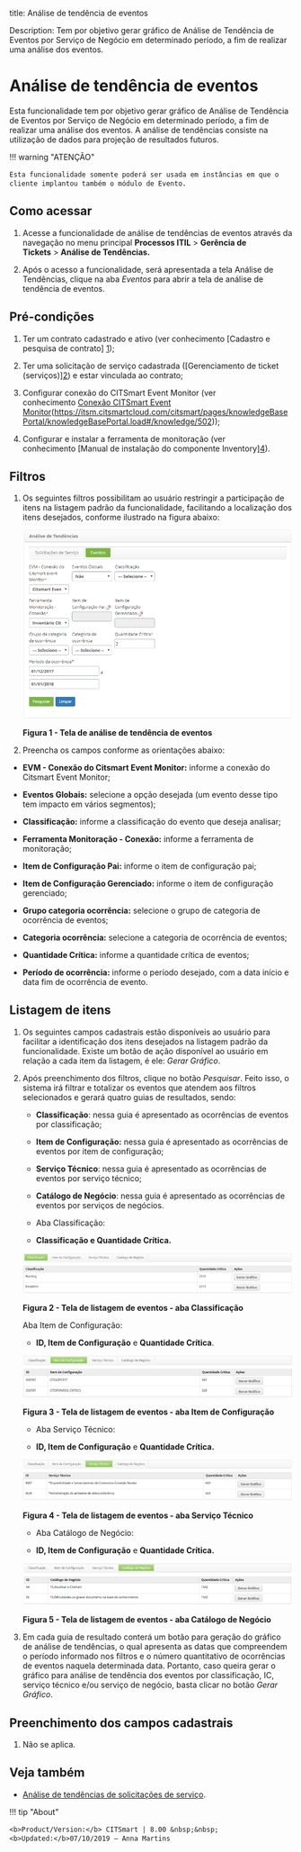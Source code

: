 title: Análise de tendência de eventos

Description: Tem por objetivo gerar gráfico de Análise de Tendência de Eventos
por Serviço de Negócio em determinado período, a fim de realizar uma análise dos
eventos.

# Análise de tendência de eventos

Esta funcionalidade tem por objetivo gerar gráfico de Análise de Tendência de
Eventos por Serviço de Negócio em determinado período, a fim de realizar uma
análise dos eventos. A análise de tendências consiste na utilização de dados
para projeção de resultados futuros.

!!! warning "ATENÇÃO"

    Esta funcionalidade somente poderá ser usada em instâncias em que o
    cliente implantou também o módulo de Evento.

Como acessar
------------

1.  Acesse a funcionalidade de análise de tendências de eventos através da
    navegação no menu principal **Processos ITIL** > **Gerência de
    Tickets** > **Análise de Tendências.**

2.  Após o acesso a funcionalidade, será apresentada a tela Análise de
    Tendências, clique na aba *Eventos* para abrir a tela de análise de
    tendência de eventos.

Pré-condições
-------------

1.  Ter um contrato cadastrado e ativo (ver conhecimento [Cadastro e pesquisa de
    contrato] [1](https://itsm.citsmartcloud.com/citsmart/pages/knowledgeBasePortal/knowledgeBasePortal.load#/knowledge/256));

2.  Ter uma solicitação de serviço cadastrada ([Gerenciamento de ticket
    (serviços)][2](https://itsm.citsmartcloud.com/citsmart/pages/knowledgeBasePortal/knowledgeBasePortal.load#/knowledge/4699))
    e estar vinculada ao contrato;

3.  Configurar conexão do CITSmart Event Monitor (ver conhecimento [Conexão
    CITSmart Event
    Monitor][3](https://itsm.citsmartcloud.com/citsmart/pages/knowledgeBasePortal/knowledgeBasePortal.load#/knowledge/502));

4.  Configurar e instalar a ferramenta de monitoração (ver conhecimento [Manual
    de instalação do componente
    Inventory][4](https://itsm.citsmartcloud.com/citsmart/pages/knowledgeBasePortal/knowledgeBasePortal.load#/knowledge/170)).

Filtros
-------

1.  Os seguintes filtros possibilitam ao usuário restringir a participação de
    itens na listagem padrão da funcionalidade, facilitando a localização dos
    itens desejados, conforme ilustrado na figura abaixo:

    ![trend 1](images/event-trends-1.png)    
    
    **Figura 1 - Tela de análise de tendência de eventos**

1.  Preencha os campos conforme as orientações abaixo:

-   **EVM - Conexão do Citsmart Event Monitor:** informe a conexão do Citsmart
    Event Monitor;

-   **Eventos Globais:** selecione a opção desejada (um evento desse tipo tem
    impacto em vários segmentos);

-   **Classificação:** informe a classificação do evento que deseja analisar;

-   **Ferramenta Monitoração - Conexão:** informe a ferramenta de monitoração;

-   **Item de Configuração Pai:** informe o item de configuração pai;

-   **Item de Configuração Gerenciado:** informe o item de configuração
    gerenciado;

-   **Grupo categoria ocorrência:** selecione o grupo de categoria de ocorrência
    de eventos;

-   **Categoria ocorrência:** selecione a categoria de ocorrência de eventos;

-   **Quantidade Crítica:** informe a quantidade crítica de eventos;

-   **Período de ocorrência:** informe o período desejado, com a data início e
    data fim de ocorrência de evento.

Listagem de itens
-----------------

1.  Os seguintes campos cadastrais estão disponíveis ao usuário para facilitar a
    identificação dos itens desejados na listagem padrão da funcionalidade.
    Existe um botão de ação disponível ao usuário em relação a cada item da
    listagem, é ele: *Gerar Gráfico*.

2.  Após preenchimento dos filtros, clique no botão *Pesquisar*. Feito isso, o
    sistema irá filtrar e totalizar os eventos que atendem aos filtros
    selecionados e gerará quatro guias de resultados, sendo:

    -   **Classificação**: nessa guia é apresentado as ocorrências de eventos por
    classificação;

    -   **Item de Configuração:** nessa guia é apresentado as ocorrências de eventos
    por item de configuração;

    -   **Serviço Técnico**: nessa guia é apresentado as ocorrências de eventos por
    serviço técnico;

    -   **Catálogo de Negócio**: nessa guia é apresentado as ocorrências de eventos
    por serviços de negócios.

    -   Aba Classificação:

    -   **Classificação **e** Quantidade Crítica.**


    ![trend 2](images/event-trends-2.png)

    **Figura 2 - Tela de listagem de eventos - aba Classificação**

    Aba Item de Configuração:

    -   **ID, Item de Configuração** e **Quantidade Crítica**.

    ![trend 3](images/event-trends-3.png)

    **Figura 3 - Tela de listagem de eventos - aba Item de Configuração**

    -   Aba Serviço Técnico:

    -   **ID, Item de Configuração** e **Quantidade Crítica.**

    ![trend 4](images/event-trends-4.png)

    **Figura 4 - Tela de listagem de eventos - aba Serviço Técnico**

    -   Aba Catálogo de Negócio:

    -   **ID, Item de Configuração** e **Quantidade Crítica.**

    ![trend 5](images/event-trends-5.png)

    **Figura 5 - Tela de listagem de eventos - aba Catálogo de Negócio**

1.  Em cada guia de resultado conterá um botão para geração do gráfico de
    análise de tendências, o qual apresenta as datas que compreendem o período
    informado nos filtros e o número quantitativo de ocorrências de eventos
    naquela determinada data. Portanto, caso queira gerar o gráfico para análise
    de tendência dos eventos por classificação, IC, serviço técnico e/ou serviço
    de negócio, basta clicar no botão *Gerar Gráfico*.

Preenchimento dos campos cadastrais
-----------------------------------

1.  Não se aplica.

Veja também
-----------

-   [Análise de tendências de solicitações de
    serviço](https://itsm.citsmartcloud.com/citsmart/pages/knowledgeBasePortal/knowledgeBasePortal.load#/knowledge/395).

[1]:
[2]:
[3]:
[4]:

!!! tip "About"

    <b>Product/Version:</b> CITSmart | 8.00 &nbsp;&nbsp;
    <b>Updated:</b>07/10/2019 – Anna Martins
